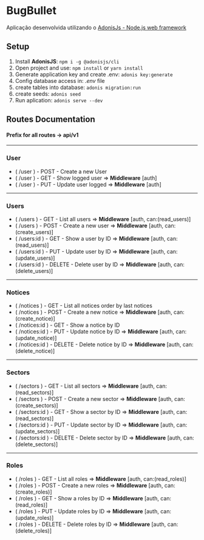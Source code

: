 # BugBullet

Aplicação desenvolvida utilizando o [AdonisJs - Node.js web framework](https://adonisjs.com/)

## Setup

1. Install **AdonisJS**: `npm i -g @adonisjs/cli`
2. Open project and use: `npm install` or `yarn install`
3. Generate application key and create .env: `adonis key:generate`
4. Config database access in: *.env* file
5. create tables into database: `adonis migration:run`
6. create seeds: `adonis seed`
7. Run aplication: `adonis serve --dev`

## Routes Documentation

#### Prefix for all routes -> api/v1

---
### User
- ( /user ) - POST - Create a new User
- ( /user ) - GET - Show logged user => **Middleware** [auth]
- ( /user ) - PUT - Update user logged => **Middleware** [auth]
---
### Users
- ( /users ) - GET - List all users => **Middleware** [auth, can:(read_users)]
- ( /users ) - POST - Create a new user => **Middleware** [auth, can:(create_users)]
- ( /users:id ) - GET - Show a user by ID => **Middleware** [auth, can:(read_users)]
- ( /users:id ) - PUT - Update user by ID => **Middleware** [auth, can:(update_users)]
- ( /users:id ) - DELETE - Delete user by ID => **Middleware** [auth, can:(delete_users)]
---
### Notices
- ( /notices ) - GET - List all notices order by last notices
- ( /notices ) - POST - Create a new notice => **Middleware** [auth, can:(create_notice)]
- ( /notices:id ) - GET - Show a notice by ID
- ( /notices:id ) - PUT - Update notice by ID => **Middleware** [auth, can:(update_notice)]
- ( /notices:id ) - DELETE - Delete notice by ID => **Middleware** [auth, can:(delete_notice)]
---
### Sectors
- ( /sectors ) - GET - List all sectors => **Middleware** [auth, can:(read_sectors)]
- ( /sectors ) - POST - Create a new sector => **Middleware** [auth, can:(create_sectors)]
- ( /sectors:id ) - GET - Show a sector by ID => **Middleware** [auth, can:(read_sectors)]
- ( /sectors:id ) - PUT - Update sector by ID => **Middleware** [auth, can:(update_sectors)]
- ( /sectors:id ) - DELETE - Delete sector by ID => **Middleware** [auth, can:(delete_sectors)]
---
### Roles
- ( /roles ) - GET - List all roles => **Middleware** [auth, can:(read_roles)]
- ( /roles ) - POST - Create a new roles => **Middleware** [auth, can:(create_roles)]
- ( /roles ) - GET - Show a roles by ID => **Middleware** [auth, can:(read_roles)]
- ( /roles ) - PUT - Update roles by ID => **Middleware** [auth, can:(update_roles)]
- ( /roles ) - DELETE - Delete roles by ID => **Middleware** [auth, can:(delete_roles)]
